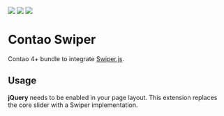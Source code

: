 [![](https://img.shields.io/maintenance/yes/2018.svg)](https://github.com/fritzmg/contao-swiper)
[![](https://img.shields.io/packagist/v/fritzmg/contao-swiper.svg)](https://packagist.org/packages/fritzmg/contao-swiper)
[![](https://img.shields.io/packagist/dt/fritzmg/contao-swiper.svg)](https://packagist.org/packages/fritzmg/contao-swiper)

Contao Swiper
=====================

Contao 4+ bundle to integrate [Swiper.js](http://idangero.us/swiper/).

## Usage

__jQuery__ needs to be enabled in your page layout. This extension replaces the core slider with a Swiper implementation.
